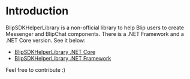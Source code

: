 # Introduction 
BlipSDKHelperLibrary is a non-official library to help Blip users to create Messenger and BlipChat components.
There is a .NET Framework and a .NET Core version. See it below:

- [BlipSDKHelperLibrary .NET Core](https://dev.azure.com/andrebnassis/BlipSDKHelperLibrary/_git/BlipSDKHelperLibrary.DotNet.Core)
- [BlipSDKHelperLibrary .NET Framework](https://dev.azure.com/andrebnassis/BlipSDKHelperLibrary/_git/BlipSDKHelperLibrary.DotNet.Framework)

Feel free to contribute :)
